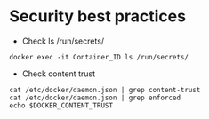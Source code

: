 <H1>Security best practices</H1>

* Check ls /run/secrets/<br>

```
docker exec -it Container_ID ls /run/secrets/
```

* Check content trust<br>

```
cat /etc/docker/daemon.json | grep content-trust
cat /etc/docker/daemon.json | grep enforced
echo $DOCKER_CONTENT_TRUST
```
